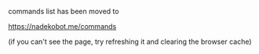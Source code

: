 commands list has been moved to

https://nadekobot.me/commands  

(if you can't see the page, try refreshing it and clearing the browser cache)